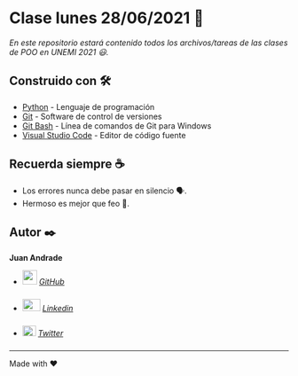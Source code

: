 ﻿# Clase lunes 28/06/2021 📖

_En este repositorio estará contenido todos los archivos/tareas de las clases de POO en UNEMI 2021 😃._

## Construido con 🛠️

* [Python](https://www.python.org/) - Lenguaje de programación
* [Git](https://git-scm.com/) - Software de control de versiones
* [Git Bash](https://git-scm.com/downloads) - Línea de comandos de Git para Windows
* [Visual Studio Code](https://code.visualstudio.com/) - Editor de código fuente

## Recuerda siempre ☕

* Los errores nunca debe pasar en silencio 🗣.
* Hermoso es mejor que feo 🌺.

## Autor ✒️

**Juan Andrade**

* <img src="https://pics.freeicons.io/uploads/icons/png/3345023101530077752-512.png" width="26" height="26"> [*GitHub*](https://github.com/Jpas23/)
###
* <img src="https://cdn.worldvectorlogo.com/logos/linkedin-icon-2.svg" width="32" height="22"> [*Linkedin*](https://www.linkedin.com/in/juanpa01/)
###
* <img src="https://logodownload.org/wp-content/uploads/2014/09/twitter-logo-6.png" width="24" height="19"> [*Twitter*](https://twitter.com/jandrades01)
###


---
Made with ❤
